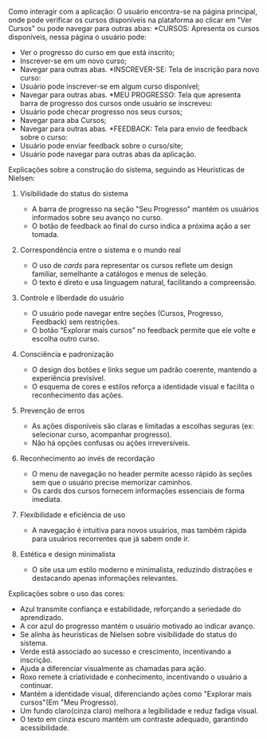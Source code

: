 Como interagir com a aplicação:
O usuário encontra-se na página principal, onde pode verificar os cursos disponíveis na plataforma ao clicar em "Ver Cursos" ou pode navegar para outras abas:
*CURSOS: Apresenta os cursos disponíveis, nessa página o usuário pode:
- Ver o progresso do curso em que está inscrito;
- Inscrever-se em um novo curso;
- Navegar para outras abas.
*INSCREVER-SE: Tela de inscrição para novo curso:
- Usuário pode inscrever-se em algum curso disponível;
-  Navegar para outras abas.
*MEU PROGRESSO: Tela que apresenta barra de progresso dos cursos onde usuário se inscreveu:
- Usuário pode checar progresso nos seus cursos;
- Navegar para aba Cursos;
- Navegar para outras abas.
*FEEDBACK: Tela para envio de feedback sobre o curso:
- Usuário pode enviar feedback sobre o curso/site;
- Usuário pode navegar para outras abas da aplicação.


Explicações sobre a construção do sistema, seguindo as Heurísticas de Nielsen:
1. Visibilidade do status do sistema 
   - A barra de progresso na seção "Seu Progresso" mantém os usuários informados sobre seu avanço no curso.  
   - O botão de feedback ao final do curso indica a próxima ação a ser tomada.  

2. Correspondência entre o sistema e o mundo real  
   - O uso de *cards* para representar os cursos reflete um design familiar, semelhante a catálogos e menus de seleção.  
   - O texto é direto e usa linguagem natural, facilitando a compreensão.  

3. Controle e liberdade do usuário 
   - O usuário pode navegar entre seções (Cursos, Progresso, Feedback) sem restrições.  
   - O botão “Explorar mais cursos” no feedback permite que ele volte e escolha outro curso.  

4. Consciência e padronização  
   - O design dos botões e links segue um padrão coerente, mantendo a experiência previsível.  
   - O esquema de cores e estilos reforça a identidade visual e facilita o reconhecimento das ações.  

5. Prevenção de erros  
   - As ações disponíveis são claras e limitadas a escolhas seguras (ex: selecionar curso, acompanhar progresso).  
   - Não há opções confusas ou ações irreversíveis.  

6. Reconhecimento ao invés de recordação  
   - O menu de navegação no header permite acesso rápido às seções sem que o usuário precise memorizar caminhos.  
   - Os cards dos cursos fornecem informações essenciais de forma imediata.  

7. Flexibilidade e eficiência de uso  
   - A navegação é intuitiva para novos usuários, mas também rápida para usuários recorrentes que já sabem onde ir.  

8. Estética e design minimalista  
   - O site usa um estilo moderno e minimalista, reduzindo distrações e destacando apenas informações relevantes.

Explicações sobre o uso das cores:
   - Azul transmite confiança e estabilidade, reforçando a seriedade do aprendizado.  
   - A cor azul do progresso mantém o usuário motivado ao indicar avanço.  
   - Se alinha às heurísticas de Nielsen sobre visibilidade do status do sistema.
   - Verde está associado ao sucesso e crescimento, incentivando a inscrição.  
   - Ajuda a diferenciar visualmente as chamadas para ação.
   - Roxo remete à criatividade e conhecimento, incentivando o usuário a continuar.  
   - Mantém a identidade visual, diferenciando ações como "Explorar mais cursos"(Em "Meu Progresso).
   - Um fundo claro(cinza claro) melhora a legibilidade e reduz fadiga visual.  
   - O texto em cinza escuro mantém um contraste adequado, garantindo acessibilidade. 


